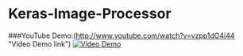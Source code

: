 # Keras-Image-Processor

###YouTube Demo:(http://www.youtube.com/watch?v=vzpp1dO4i44 "Video Demo link")
[![Video Demo](https://img.youtube.com/vi/vzpp1dO4i44/0.jpg)](http://www.youtube.com/watch?v=vzpp1dO4i44)

